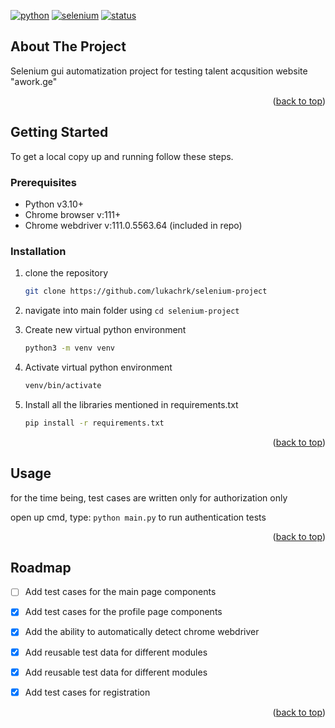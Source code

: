 <a name="readme-top"></a>
[![python](https://img.shields.io/badge/python-3.11.2-blue.svg)](https://www.python.org/downloads/) 
[![selenium](https://img.shields.io/badge/selenium-v4.8.2-green.svg)](https://pypi.org/project/selenium/)
[![status](https://img.shields.io/badge/status-stable-green.svg)](https://github.com/lukachrk/selenium-project)



## About The Project
Selenium gui automatization project for testing talent acqusition website "awork.ge"

<p align="right">(<a href="#readme-top">back to top</a>)</p>


## Getting Started
To get a local copy up and running follow these steps.

### Prerequisites
* Python v3.10+
* Chrome browser v:111+
* Chrome webdriver v:111.0.5563.64 (included in repo)

### Installation
 
1. clone the repository
   ```sh
   git clone https://github.com/lukachrk/selenium-project
   ```
2. navigate into main folder using `cd selenium-project`

3. Create new virtual python environment
   ```sh
   python3 -m venv venv
   ```
4. Activate virtual python environment
   ```sh
   venv/bin/activate
   ```
5. Install all the libraries mentioned in requirements.txt 
   ```sh
   pip install -r requirements.txt
   ```

<p align="right">(<a href="#readme-top">back to top</a>)</p>


## Usage
for the time being, test cases are written only for authorization only

open up cmd, type: `python main.py` to run authentication tests


<p align="right">(<a href="#readme-top">back to top</a>)</p>




## Roadmap

- [ ] Add test cases for the main page components
- [x] Add test cases for the profile page components
- [x] Add the ability to automatically detect chrome webdriver
- [x] Add reusable test data for different modules
- [x] Add reusable test data for different modules
- [x] Add test cases for registration


<p align="right">(<a href="#readme-top">back to top</a>)</p>
